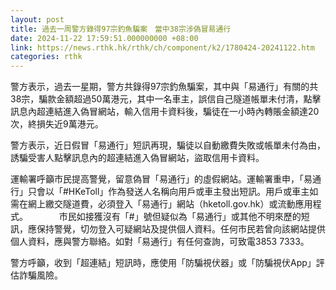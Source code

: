 ```yaml
---
layout: post
title: 過去一周警方錄得97宗釣魚騙案　當中38宗涉偽冒易通行
date: 2024-11-22 17:59:51.000000000 +08:00
link: https://news.rthk.hk/rthk/ch/component/k2/1780424-20241122.htm
categories: rthk
---
```


警方表示，過去一星期，警方共錄得97宗釣魚騙案，其中與「易通行」有關的共38宗，騙款金額超過50萬港元，其中一名車主，誤信自己隧道帳單未付清，點擊訊息內超連結進入偽冒網站，輸入信用卡資料後，騙徒在一小時內轉賬金額達20次，終損失近9萬港元。

警方表示，近日假冒「易通行」短訊再現，騙徒以自動繳費失敗或帳單未付為由，誘騙受害人點擊訊息內的超連結進入偽冒網站，盜取信用卡資料。

運輸署呼籲市民提高警覺，留意偽冒「易通行」的虛假網站。運輸署重申，「易通行」只會以「#HKeToll」作為發送人名稱向用戶或車主發出短訊。用戶或車主如需在網上繳交隧道費，必須登入「易通行」網站（hketoll.gov.hk）或流動應用程式。
　　　
市民如接獲沒有「#」號但疑似為「易通行」或其他不明來歷的短訊，應保持警覺，切勿登入可疑網站及提供個人資料。任何市民若曾向該網站提供個人資料，應與警方聯絡。如對「易通行」有任何查詢，可致電3853 7333。

警方呼籲，收到「超連結」短訊時，應使用「防騙視伏器」或「防騙視伏App」評估詐騙風險。
